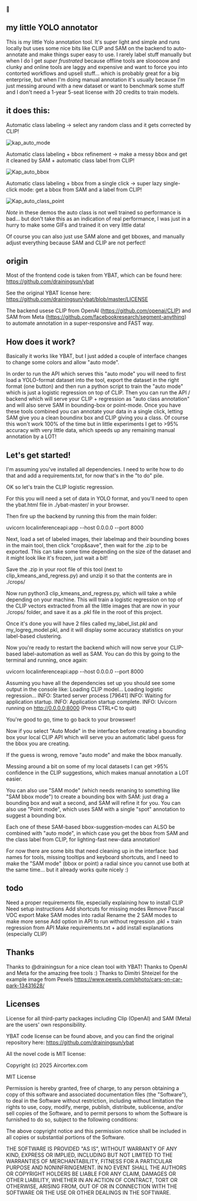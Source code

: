 🥔

## my little YOLO annotator

This is my little Yolo annotation tool. It's super light and simple and runs locally but uses some nice bits like CLIP and SAM on the backend to auto-annotate and make things super easy to use. I rarely label stuff manually but when I do I get *super frustrated* because offline tools are slooooow and clunky and online tools are laggy and expensive and want to force you into contorted workflows and upsell stuff... which is probably great for a big enterprise, but when I'm doing manual annotation it's usually because I'm just messing around with a new dataset or want to benchmark some stuff and I don't need a 1-year 5-seat license with 20 credits to train models.


## it does this:

Automatic class labeling -> select any random class and it gets corrected by CLIP!

![kap_auto_mode](https://github.com/user-attachments/assets/825a2752-c1a6-44d9-a2d4-49b145341a58)

Automatic class labeling + bbox refinement -> make a messy bbox and get it cleaned by SAM + automatic class label from CLIP!

![Kap_auto_bbox](https://github.com/user-attachments/assets/07ee6070-c6c2-4650-b225-8159566df4af)

Automatic class labeling + bbox from a single click -> super lazy single-click mode: get a bbox from SAM and a label from CLIP!

![Kap_auto_class_point](https://github.com/user-attachments/assets/d64cccdf-da8b-47a7-81e4-d78249fc87dc)

*Note* in these demos the auto class is not well trained so performance is bad... but don't take this as an indication of real performance, I was just in a hurry to make some GIFs and trained it on very little data!

Of course you can also just use SAM alone and get bboxes, and manually adjust everything because SAM and CLIP are not perfect!

## origin

Most of the frontend code is taken from YBAT, which can be found here:
https://github.com/drainingsun/ybat

See the original YBAT license here:
https://github.com/drainingsun/ybat/blob/master/LICENSE

The backend usese CLIP from OpenAI (https://github.com/openai/CLIP) and SAM from Meta (https://github.com/facebookresearch/segment-anything) to automate annotation in a super-responsive and FAST way. 

## How does it work?

Basically it works like YBAT, but I just added a couple of interface changes to change some colors and allow "auto mode". 

In order to run the API which serves this "auto mode" you will need to first load a YOLO-format dataset into the tool, export the dataset in the right format (one button) and then run a python script to train the "auto mode" which is just a logistic regression on top of CLIP. 
Then you can run the API / backend which will serve your CLIP + regression as "auto class annotation" and will also serve SAM in bounding-box or point-mode. Once you have these tools combined you can annotate your data in a single click, letting SAM give you a clean boundinx box and CLIP giving you a class. Of course this won't work 100% of the time but in little experiments I get to >95% accuracy with very little data, which speeds up any remaining manual annotation by a LOT!

## Let's get started!

I'm assuming you've installed all dependencies. I need to write how to do that and add a requirements.txt, for now that's in the "to do" pile.

OK so let's train the CLIP logistic regression.

For this you will need a set of data in YOLO format, and you'll need to open the ybat.html file in ./ybat-master/ in your browser.

Then fire up the backend by running this from the main folder:

uvicorn localinferenceapi:app --host 0.0.0.0 --port 8000

Next, load a set of labeled images, their labelmap and their bounding boxes in the main tool, then click "crop&save", then wait for the .zip to be exported. This can take some time depending on the size of the dataset and it might look like it's frozen, just wait a bit!

Save the .zip in your root file of this tool (next to clip_kmeans_and_regress.py) and unzip it so that the contents are in ./crops/

Now run python3 clip_kmeans_and_regress.py, which will take a while depending on your machine. This will train a logistic regression on top of the CLIP vectors extracted from all the little images that are now in your ./crops/ folder, and save it as a .pkl file in the root of this project.

Once it's done you will have 2 files called my_label_list.pkl and my_logreg_model.pkl, and it will display some accuracy statistics on your label-based clustering.

Now you're ready to restart the backend which will now serve your CLIP-based label-automation as well as SAM. You can do this by going to the terminal and running, once again:

uvicorn localinferenceapi:app --host 0.0.0.0 --port 8000

Assuming you have all the dependencies set up you should see some output in the console like: 
Loading CLIP model...
Loading logistic regression...
INFO:     Started server process [79641]
INFO:     Waiting for application startup.
INFO:     Application startup complete.
INFO:     Uvicorn running on http://0.0.0.0:8000 (Press CTRL+C to quit)


You're good to go, time to go back to your browswer!

Now if you select "Auto Mode" in the interface before creating a bounding box your local CLIP API which will serve you an automatic label guess for the bbox you are creating. 

If the guess is wrong, remove "auto mode" and make the bbox manually.

Messing around a bit on some of my local datasets I can get >95% confidence in the CLIP suggestions, which makes manual annotation a LOT easier. 

You can also use "SAM mode" (which needs renaning to something like "SAM bbox mode") to create a bounding box with SAM: just drag a bounding box and wait a second, and SAM will refine it for you.
You can also use "Point mode", which uses SAM with a single "spot" annotation to suggest a bounding box.

Each one of these SAM-based bbox-suggestion-modes can ALSO be combined with "auto mode", in which case you get the bbox from SAM and the class label from CLIP, for lighting-fast new-data annotation!

For now there are some bits that need cleaning up in the interface: bad names for tools, missing tooltips and keyboard shortcuts, and I need to make the "SAM mode" (bbox or point) a radial since you cannot use both at the same time... but it already works quite nicely :) 


## todo

Need a proper requirements file, especially explaining how to install CLIP
Need setup instructions
Add shortcuts for missing modes
Remove Pascal VOC export
Make SAM modes into radial
Rename the 2 SAM modes to make more sense
Add option in API to run without regression .pkl + train regression from API 
Make requirements.txt + add install explanations (especially CLIP)

## Thanks

Thanks to @drainingsun for a nice clean tool with YBAT!
Thanks to OpenAI and Meta for the amazing free tools :) 
Thanks to Dimitri Shteizel for the example image from Pexels https://www.pexels.com/photo/cars-on-car-park-13431628/


## Licenses

License for all third-party packages including Clip (OpenAI) and SAM (Meta) are the users' own responsibility.

YBAT code license can be found above, and you can find the original repository here: https://github.com/drainingsun/ybat

All the novel code is MIT license:

Copyright (c) 2025 Aircortex.com

MIT License

Permission is hereby granted, free of charge, to any person obtaining a copy
of this software and associated documentation files (the "Software"), to deal
in the Software without restriction, including without limitation the rights
to use, copy, modify, merge, publish, distribute, sublicense, and/or sell
copies of the Software, and to permit persons to whom the Software is
furnished to do so, subject to the following conditions:

The above copyright notice and this permission notice shall be included in all
copies or substantial portions of the Software.

THE SOFTWARE IS PROVIDED "AS IS", WITHOUT WARRANTY OF ANY KIND, EXPRESS OR
IMPLIED, INCLUDING BUT NOT LIMITED TO THE WARRANTIES OF MERCHANTABILITY,
FITNESS FOR A PARTICULAR PURPOSE AND NONINFRINGEMENT. IN NO EVENT SHALL THE
AUTHORS OR COPYRIGHT HOLDERS BE LIABLE FOR ANY CLAIM, DAMAGES OR OTHER
LIABILITY, WHETHER IN AN ACTION OF CONTRACT, TORT OR OTHERWISE, ARISING FROM,
OUT OF OR IN CONNECTION WITH THE SOFTWARE OR THE USE OR OTHER DEALINGS IN THE
SOFTWARE.
